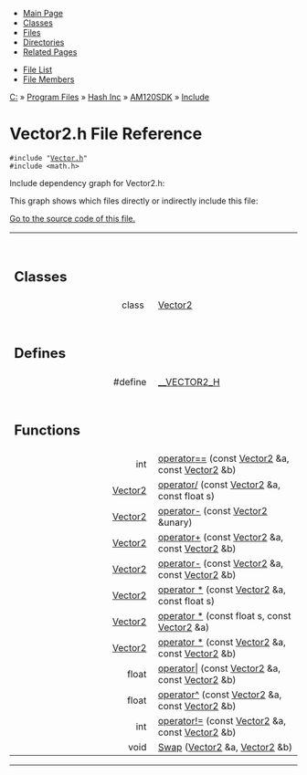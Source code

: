 <div class="tabs">

- [Main Page](index.md)
- [Classes](annotated.md)
- <span id="current">[Files](files.md)</span>
- [Directories](dirs.md)
- [Related Pages](pages.md)

</div>

<div class="tabs">

- [File List](files.md)
- [File Members](globals.md)

</div>

<div class="nav">

<a href="dir_C_3A_2F.md" class="el">C:</a> » <a href="dir_C_3A_2FProgram_20Files_2F.md" class="el">Program Files</a> » <a href="dir_C_3A_2FProgram_20Files_2FHash_20Inc_2F.md" class="el">Hash Inc</a> » <a href="dir_C_3A_2FProgram_20Files_2FHash_20Inc_2FAM120SDK_2F.md" class="el">AM120SDK</a> » <a href="dir_C_3A_2FProgram_20Files_2FHash_20Inc_2FAM120SDK_2FInclude_2F.md" class="el">Include</a>

</div>

# Vector2.h File Reference

`#include "`<a href="Vector_8h-source.md" class="el"><code>Vector.h</code></a>`"`  
`#include <math.h>`  

Include dependency graph for Vector2.h:

<span class="image placeholder" original-image-src="Vector2_8h__incl.gif" original-image-title="" border="0" usemap="#C:/Program Files/Hash Inc/AM120SDK/Include/Vector2.h_map"></span>

This graph shows which files directly or indirectly include this file:

<span class="image placeholder" original-image-src="Vector2_8h__dep__incl.gif" original-image-title="" border="0" usemap="#C:/Program Files/Hash Inc/AM120SDK/Include/Vector2.hdep_map"></span>

[Go to the source code of this file.](Vector2_8h-source.md)

<table data-border="0" data-cellpadding="0" data-cellspacing="0">
<colgroup>
<col style="width: 50%" />
<col style="width: 50%" />
</colgroup>
<tbody>
<tr>
<td></td>
<td></td>
</tr>
<tr>
<td colspan="2"><br />
&#10;<h2 id="classes">Classes</h2></td>
</tr>
<tr>
<td class="memItemLeft" style="text-align: right;" data-nowrap="" data-valign="top">class  </td>
<td class="memItemRight" data-valign="bottom"><a href="classVector2.md" class="el">Vector2</a></td>
</tr>
<tr>
<td colspan="2"><br />
&#10;<h2 id="defines">Defines</h2></td>
</tr>
<tr>
<td class="memItemLeft" style="text-align: right;" data-nowrap="" data-valign="top">#define </td>
<td class="memItemRight" data-valign="bottom"><a href="Vector2_8h.md#8e55dc975a6de67138563bbdde6ccf7c" class="el">__VECTOR2_H</a></td>
</tr>
<tr>
<td colspan="2"><br />
&#10;<h2 id="functions">Functions</h2></td>
</tr>
<tr>
<td class="memItemLeft" style="text-align: right;" data-nowrap="" data-valign="top">int </td>
<td class="memItemRight" data-valign="bottom"><a href="Vector2_8h.md#81cd80831d39e3b94a3832ae36454a6c" class="el">operator==</a> (const <a href="classVector2.md" class="el">Vector2</a> &amp;a, const <a href="classVector2.md" class="el">Vector2</a> &amp;b)</td>
</tr>
<tr>
<td class="memItemLeft" style="text-align: right;" data-nowrap="" data-valign="top"><a href="classVector2.md" class="el">Vector2</a> </td>
<td class="memItemRight" data-valign="bottom"><a href="Vector2_8h.md#ac160b7e44feef03d15e4f010f2c4150" class="el">operator/</a> (const <a href="classVector2.md" class="el">Vector2</a> &amp;a, const float s)</td>
</tr>
<tr>
<td class="memItemLeft" style="text-align: right;" data-nowrap="" data-valign="top"><a href="classVector2.md" class="el">Vector2</a> </td>
<td class="memItemRight" data-valign="bottom"><a href="Vector2_8h.md#0d40be71bba5ca3c771c08ca6cbdc538" class="el">operator-</a> (const <a href="classVector2.md" class="el">Vector2</a> &amp;unary)</td>
</tr>
<tr>
<td class="memItemLeft" style="text-align: right;" data-nowrap="" data-valign="top"><a href="classVector2.md" class="el">Vector2</a> </td>
<td class="memItemRight" data-valign="bottom"><a href="Vector2_8h.md#bd7fc895242d98adcd56dfeb1bc96abe" class="el">operator+</a> (const <a href="classVector2.md" class="el">Vector2</a> &amp;a, const <a href="classVector2.md" class="el">Vector2</a> &amp;b)</td>
</tr>
<tr>
<td class="memItemLeft" style="text-align: right;" data-nowrap="" data-valign="top"><a href="classVector2.md" class="el">Vector2</a> </td>
<td class="memItemRight" data-valign="bottom"><a href="Vector2_8h.md#bc1548f124b8f97ea531cacc7e539fe6" class="el">operator-</a> (const <a href="classVector2.md" class="el">Vector2</a> &amp;a, const <a href="classVector2.md" class="el">Vector2</a> &amp;b)</td>
</tr>
<tr>
<td class="memItemLeft" style="text-align: right;" data-nowrap="" data-valign="top"><a href="classVector2.md" class="el">Vector2</a> </td>
<td class="memItemRight" data-valign="bottom"><a href="Vector2_8h.md#2b0a4d6f34d45de1b12089b47ea18316" class="el">operator *</a> (const <a href="classVector2.md" class="el">Vector2</a> &amp;a, const float s)</td>
</tr>
<tr>
<td class="memItemLeft" style="text-align: right;" data-nowrap="" data-valign="top"><a href="classVector2.md" class="el">Vector2</a> </td>
<td class="memItemRight" data-valign="bottom"><a href="Vector2_8h.md#3f4b38ec3be31d286f0697d6a2da5131" class="el">operator *</a> (const float s, const <a href="classVector2.md" class="el">Vector2</a> &amp;a)</td>
</tr>
<tr>
<td class="memItemLeft" style="text-align: right;" data-nowrap="" data-valign="top"><a href="classVector2.md" class="el">Vector2</a> </td>
<td class="memItemRight" data-valign="bottom"><a href="Vector2_8h.md#bb875bfed8237167fc64af380203ff79" class="el">operator *</a> (const <a href="classVector2.md" class="el">Vector2</a> &amp;a, const <a href="classVector2.md" class="el">Vector2</a> &amp;b)</td>
</tr>
<tr>
<td class="memItemLeft" style="text-align: right;" data-nowrap="" data-valign="top">float </td>
<td class="memItemRight" data-valign="bottom"><a href="Vector2_8h.md#ecd39c267d96841deea3c434cfc7bb0a" class="el">operator|</a> (const <a href="classVector2.md" class="el">Vector2</a> &amp;a, const <a href="classVector2.md" class="el">Vector2</a> &amp;b)</td>
</tr>
<tr>
<td class="memItemLeft" style="text-align: right;" data-nowrap="" data-valign="top">float </td>
<td class="memItemRight" data-valign="bottom"><a href="Vector2_8h.md#de47d2dc2e53c1e9af887906ffc772bc" class="el">operator^</a> (const <a href="classVector2.md" class="el">Vector2</a> &amp;a, const <a href="classVector2.md" class="el">Vector2</a> &amp;b)</td>
</tr>
<tr>
<td class="memItemLeft" style="text-align: right;" data-nowrap="" data-valign="top">int </td>
<td class="memItemRight" data-valign="bottom"><a href="Vector2_8h.md#f14826adb917ea23160513310db54437" class="el">operator!=</a> (const <a href="classVector2.md" class="el">Vector2</a> &amp;a, const <a href="classVector2.md" class="el">Vector2</a> &amp;b)</td>
</tr>
<tr>
<td class="memItemLeft" style="text-align: right;" data-nowrap="" data-valign="top">void </td>
<td class="memItemRight" data-valign="bottom"><a href="Vector2_8h.md#9fde4bf51c2eff13159b9d536a929da5" class="el">Swap</a> (<a href="classVector2.md" class="el">Vector2</a> &amp;a, <a href="classVector2.md" class="el">Vector2</a> &amp;b)</td>
</tr>
</tbody>
</table>

------------------------------------------------------------------------

